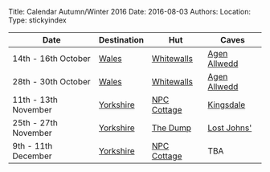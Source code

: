 Title: Calendar Autumn/Winter 2016
Date: 2016-08-03
Authors:
Location:
Type: stickyindex

|Date              | Destination                          | Hut                                                                                  | Caves  |
| ---              |  ---                                 | ---                                                                                  |  ---  |
|14th - 16th October| [Wales](caves?search=Wales)  | [Whitewalls](http://www.chelseaspelaeo.org.uk/cottage.htm)       | [Agen Allwedd](caves?search=Agen) |
|28th - 30th October| [Wales](caves?search=Wales) | [Whitewalls](http://www.chelseaspelaeo.org.uk/cottage.htm)       | [Agen Allwedd](caves?search=Agen) |
|11th - 13th November| [Yorkshire](caves?search=Yorkshire) | [NPC Cottage](http://www.northernpennineclub.org.uk/greenclose/greenclose.htm)     | [Kingsdale](caves?search=Kingsdale) |
|25th - 27th November| [Yorkshire](caves?search=Yorkshire) | [The Dump](http://www.bpc-cave.org.uk/wp/brackenbottom/)     | [Lost Johns'](caves?search=Lost) |
|9th - 11th December| [Yorkshire](caves?search=Yorkshire) | [NPC Cottage](http://www.northernpennineclub.org.uk/greenclose/greenclose.htm)     | TBA |
